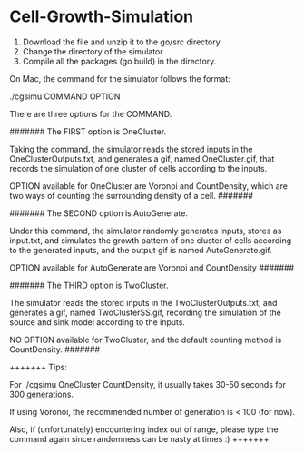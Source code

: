 # Cell-Growth-Simulation

1. Download the file and unzip it to the go/src directory.
2. Change the directory of the simulator
3. Compile all the packages (go build) in the directory. 

On Mac, the command for the simulator follows the format:

./cgsimu	COMMAND		OPTION

There are three options for the COMMAND. 

#######
The FIRST option is OneCluster. 

Taking the command, the simulator reads the stored inputs in the OneClusterOutputs.txt, and generates a gif, named OneCluster.gif, that records the simulation of one cluster of cells according to the inputs. 

OPTION available for OneCluster are Voronoi and CountDensity, which are two ways of counting the surrounding density of a cell.
#######

#######
The SECOND option is AutoGenerate. 

Under this command, the simulator randomly generates inputs, stores as input.txt, and simulates the growth pattern of one cluster of cells according to the generated inputs, and the output gif is named AutoGenerate.gif. 

OPTION available for AutoGenerate are Voronoi and CountDensity
#######

#######
The THIRD option is TwoCluster. 

The simulator reads the stored inputs in the TwoClusterOutputs.txt, and generates a gif, named TwoClusterSS.gif, recording the simulation of the source and sink model according to the inputs.

NO OPTION available for TwoCluster, and the default counting method is CountDensity.
#######

+++++++
Tips:

For ./cgsimu OneCluster CountDensity, it usually takes 30-50 seconds for 300 generations.

If using Voronoi, the recommended number of generation is < 100 (for now).

Also, if (unfortunately) encountering index out of range, please type the command again since randomness can be nasty at times :)
+++++++
